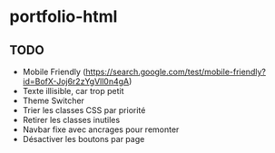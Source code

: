 # portfolio-html

## TODO
- Mobile Friendly (https://search.google.com/test/mobile-friendly?id=BofX-Joj6r2zYgVll0n4gA)
- Texte illisible, car trop petit
- Theme Switcher
- Trier les classes CSS par priorité
- Retirer les classes inutiles
- Navbar fixe avec ancrages pour remonter
- Désactiver les boutons par page
